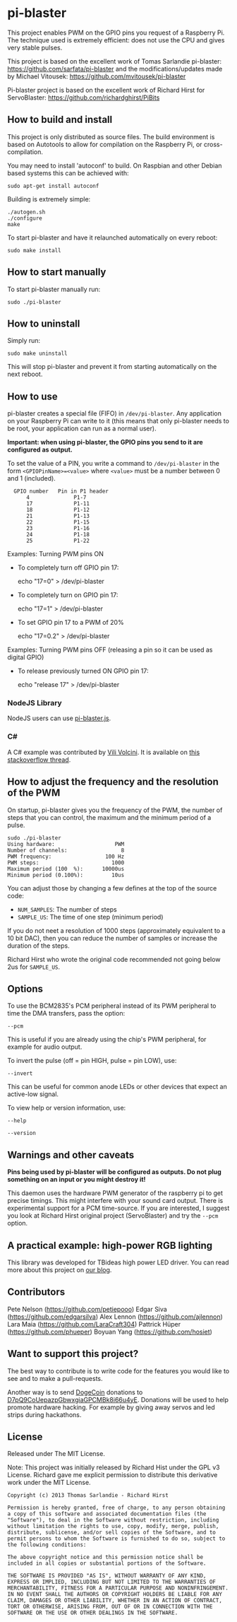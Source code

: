 pi-blaster
==========

This project enables PWM on the GPIO pins you request of a Raspberry Pi. The technique used is extremely efficient: does not use the CPU and gives very stable pulses.

This project is based on the excellent work of Tomas Sarlandie pi-blaster: https://github.com/sarfata/pi-blaster
and the modifications/updates made by Michael Vitousek: https://github.com/mvitousek/pi-blaster

Pi-blaster project is based on the excellent work of Richard Hirst for ServoBlaster: https://github.com/richardghirst/PiBits

## How to build and install

This project is only distributed as source files. The build environment is based on Autotools to allow for compilation on the Raspberry Pi, or cross-compilation.

You may need to install 'autoconf' to build. On Raspbian and other Debian based systems this can be achieved with:

    sudo apt-get install autoconf

Building is extremely simple:

    ./autogen.sh
    ./configure
    make

To start pi-blaster and have it relaunched automatically on every reboot:

    sudo make install

## How to start manually

To start pi-blaster manually run:

    sudo ./pi-blaster
    
## How to uninstall

Simply run:

    sudo make uninstall
    
This will stop pi-blaster and prevent it from starting automatically on the next reboot.

## How to use

pi-blaster creates a special file (FIFO) in `/dev/pi-blaster`. Any application on your Raspberry Pi can write to it (this means that only pi-blaster needs to be root, your application can run as a normal user).

**Important: when using pi-blaster, the GPIO pins you send to it are configured as output.**

To set the value of a PIN, you write a command to `/dev/pi-blaster` in the form `<GPIOPinName>=<value>` where `<value>` must be a number between 0 and 1 (included).

      GPIO number   Pin in P1 header
          4              P1-7
          17             P1-11
          18             P1-12
          21             P1-13
          22             P1-15
          23             P1-16
          24             P1-18
          25             P1-22

Examples: Turning PWM pins ON
  * To completely turn off GPIO pin 17:

    echo "17=0" > /dev/pi-blaster

  * To completely turn on GPIO pin 17:

    echo "17=1" > /dev/pi-blaster

  * To set GPIO pin 17 to a PWM of 20%

    echo "17=0.2" > /dev/pi-blaster

Examples: Turning PWM pins OFF (releasing a pin so it can be used as
digital GPIO)

  * To release previously turned ON GPIO pin 17:

    echo "release 17" > /dev/pi-blaster

### NodeJS Library

NodeJS users can use [pi-blaster.js](https://github.com/sarfata/pi-blaster.js).

### C#

A C# example was contributed by [Vili Volcini](https://plus.google.com/109312219443477679717/posts). It is available on [this stackoverflow thread](http://stackoverflow.com/questions/17241071/writing-to-fifo-file-linux-monoc).

## How to adjust the frequency and the resolution of the PWM

On startup, pi-blaster gives you the frequency of the PWM, the number of steps that you can control, the maximum and the minimum period of a pulse.

    sudo ./pi-blaster
    Using hardware:                   PWM
    Number of channels:                 8
    PWM frequency:                 100 Hz
    PWM steps:                       1000
    Maximum period (100  %):      10000us
    Minimum period (0.100%):         10us  

You can adjust those by changing a few defines at the top of the source code:

 * `NUM_SAMPLES`: The number of steps
 * `SAMPLE_US`: The time of one step (minimum period)

If you do not neet a resolution of 1000 steps (approximately equivalent to a 10 bit DAC), then you can reduce the number of samples or increase the duration of the steps.

Richard Hirst who wrote the original code recommended not going below 2us for `SAMPLE_US`.

## Options

To use the BCM2835's PCM peripheral instead of its PWM peripheral to time the DMA transfers, pass the option:

    --pcm

This is useful if you are already using the chip's PWM peripheral, for example for audio output.

To invert the pulse (off = pin HIGH, pulse = pin LOW), use:

    --invert

This can be useful for common anode LEDs or other devices that expect an active-low signal.

To view help or version information, use:

    --help

    --version

## Warnings and other caveats

**Pins being used by pi-blaster will be configured as outputs. Do not plug something on an input or you might destroy it!**

This daemon uses the hardware PWM generator of the raspberry pi to get precise timings. This might interfere with your sound card output.
There is experimental support for a PCM time-source. If you are interested, I suggest you look at Richard Hirst original project (ServoBlaster) and try the `--pcm` option.

## A practical example: high-power RGB lighting

This library was developed for TBideas high power LED driver. You can read more about this project on [our blog][blog].

## Contributors

Pete Nelson (https://github.com/petiepooo)
Edgar Siva (https://github.com/edgarsilva)
Alex Lennon (https://github.com/ajlennon)
Lara Maia (https://github.com/LaraCraft304)
Pattrick Hüper (https://github.com/phueper)
Boyuan Yang (https://github.com/hosiet)

## Want to support this project?

The best way to contribute is to write code for the features you would like to see and to make a pull-requests.

Another way is to send [DogeCoin](http://www.dogecoin.com) donations to [D7pQ9CoUepazpGbwxgiaGPCMBk8i66u4yE](dogecoin:D7pQ9CoUepazpGbwxgiaGPCMBk8i66u4yE?amount=1000&message=Pi-blaster%20donation&label=pi-blaster). Donations will be used to help promote hardware hacking. For example by giving away servos and led strips during hackathons.

## License

Released under The MIT License.

Note: This project was initially released by Richard Hist under the GPL v3 License. Richard gave me explicit permission to distribute this derivative work under the MIT License.

    Copyright (c) 2013 Thomas Sarlandie - Richard Hirst

    Permission is hereby granted, free of charge, to any person obtaining a copy of this software and associated documentation files (the "Software"), to deal in the Software without restriction, including without limitation the rights to use, copy, modify, merge, publish, distribute, sublicense, and/or sell copies of the Software, and to permit persons to whom the Software is furnished to do so, subject to the following conditions:

    The above copyright notice and this permission notice shall be included in all copies or substantial portions of the Software.

    THE SOFTWARE IS PROVIDED "AS IS", WITHOUT WARRANTY OF ANY KIND, EXPRESS OR IMPLIED, INCLUDING BUT NOT LIMITED TO THE WARRANTIES OF MERCHANTABILITY, FITNESS FOR A PARTICULAR PURPOSE AND NONINFRINGEMENT. IN NO EVENT SHALL THE AUTHORS OR COPYRIGHT HOLDERS BE LIABLE FOR ANY CLAIM, DAMAGES OR OTHER LIABILITY, WHETHER IN AN ACTION OF CONTRACT, TORT OR OTHERWISE, ARISING FROM, OUT OF OR IN CONNECTION WITH THE SOFTWARE OR THE USE OR OTHER DEALINGS IN THE SOFTWARE.

[blog]: http://www.tbideas.com/blog/2013/02/controling-a-high-power-rgb-led-with-a-raspberry-pi/
